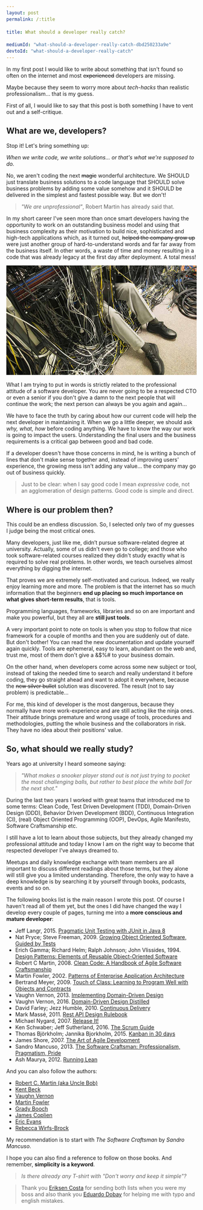 ```yaml
---
layout: post
permalink: /:title

title: What should a developer really catch?

mediumId: "what-should-a-developer-really-catch-dbd250233a9e"
devtoId: "what-should-a-developer-really-catch"
---
```


In my first post I would like to write about something that isn't found so often
on the internet and most ~~experienced~~ developers are missing.

Maybe because they seem to worry more about _tech-hacks_ than realistic
professionalism... that is my guess.

First of all, I would like to say that this post is both something I have to
vent out and a self-critique.

## What are we, developers?

Stop it! Let's bring something up:

_When we write code, we write solutions... or that's what we're supposed to do._

No, we aren't coding the next ~~magic~~ wonderful architecture. We SHOULD just
translate business solutions to a code language that SHOULD solve business
problems by adding some value somehow and it SHOULD be delivered in the simplest
and fastest possible way. But we don't!

> _"We are unprofessional"_, Robert Martin has already said that.

In my short career I've seen more than once smart developers having the
opportunity to work on an outstanding business model and using that business
complexity as their motivation to build nice, sophisticated and high-tech
applications which, as it turned out, ~~helped the company grow up~~ were just
another group of hard-to-understand words and far far away from the business
itself. In other words, a waste of time and money resulting in a code that was
already legacy at the first day after deployment. A total mess!

![Total Mess](/assets/images/posts/2017-06-18-what-should-a-developer-really-catch%3F-total-mess.jpg)

What I am trying to put in words is strictly related to the professional
attitude of a software developer. You are never going to be a respected CTO or
even a senior if you don't give a damn to the next people that will continue the
work; the next person can always be you again and again...

We have to face the truth by caring about how our current code will help the
next developer in maintaining it. When we go a little deeper, we should ask
_why, what, how_ before coding anything. We have to know the way our work is
going to impact the users. Understanding the final users and the business
requirements is a critical gap between good and bad code.

If a developer doesn't have those concerns in mind, he is writing a bunch of
lines that don't make sense together and, instead of improving users'
experience, the growing mess isn't adding any value... the company may go out of
business quickly.

> Just to be clear: when I say good code I mean _expressive_ code, not an
> agglomeration of design patterns. Good code is simple and direct.

## Where is our problem then?

This could be an endless discussion. So, I selected only two of my guesses I
judge being the most critical ones.

Many developers, just like me, didn’t pursue software-related degree at
university. Actually, some of us didn't even go to college; and those who took
software-related courses realized they didn't study exactly what is required to
solve real problems. In other words, we teach ourselves almost everything by
digging the internet.

That proves we are extremely self-motivated and curious. Indeed, we really enjoy
learning more and more. The problem is that the internet has so much information
that the beginners **end up placing so much importance on what gives short-term
results**, that is tools.

Programming languages, frameworks, libraries and so on are important and make
you powerful, but they all are **still just tools**.

A very important point to note on tools is when you stop to follow that nice
framework for a couple of months and then you are suddenly out of date. But
don't bother! You can read the new documentation and update yourself again
quickly. Tools are ephemeral, easy to learn, abundant on the web and, trust me,
most of them don't give a &$%# to your business domain.

On the other hand, when developers come across some new subject or tool, instead
of taking the needed time to search and really understand it before coding, they
go straight ahead and want to adopt it everywhere, because the ~~new silver
bullet~~ solution was discovered. The result (not to say problem) is
predictable...

For me, this kind of developer is the most dangerous, because they normally have
more work-experience and are still acting like the ninja ones. Their attitude
brings premature and wrong usage of tools, procedures and methodologies, putting
the whole business and the collaborators in risk. They have no idea about their
positions' value.

## So, what should we really study?

Years ago at university I heard someone saying:

> _"What makes a snooker player stand out is not just trying to pocket the most
> challenging balls, but rather to best place the white ball for the next
> shot."_

During the last two years I worked with great teams that introduced me to some
terms: Clean Code, Test Driven Development (TDD), Domain-Driven Design (DDD),
Behavior Driven Development (BDD), Continuous Integration (CI), (real) Object
Oriented Programming (OOP), DevOps, Agile Manifesto, Software Craftsmanship etc.

I still have a lot to learn about those subjects, but they already changed my
professional attitude and today I know I am on the right way to become that
respected developer I've always dreamed to.

Meetups and daily knowledge exchange with team members are all important to
discuss different readings about those terms, but they alone will still give you
a limited understanding. Therefore, the only way to have a deep knowledge is by
searching it by yourself through books, podcasts, events and so on.

The following books list is the main reason I wrote this post. Of course I
haven't read all of them yet, but the ones I did have changed the way I develop
every couple of pages, turning me into a **more conscious and mature
developer**:

- Jeff Langr, 2015. [Pragmatic Unit Testing with JUnit in Java 8](https://www.amazon.com/Pragmatic-Unit-Testing-Java-JUnit-ebook/dp/B00VXT0ZA2)
- Nat Pryce; Steve Freeman, 2009. [Growing Object Oriented Software, Guided by Tests](https://www.amazon.com/Growing-Object-Oriented-Software-Guided-Tests/dp/0321503627)
- Erich Gamma; Richard Helm; Ralph Johnson; John Vlissides, 1994. [Design Patterns: Elements of Reusable Object-Oriented Software](https://www.amazon.com/Design-Patterns-Elements-Reusable-Object-Oriented/dp/0201633612)
- Robert C Martin, 2008. [Clean Code: A Handbook of Agile Software Craftsmanship](https://www.amazon.com/Clean-Code-Handbook-Software-Craftsmanship/dp/0132350882)
- Martin Fowler, 2002. [Patterns of Enterprise Application Architecture](https://www.amazon.com/Patterns-Enterprise-Application-Architecture-Martin/dp/0321127420)
- Bertrand Meyer, 2009. [Touch of Class: Learning to Program Well with Objects and Contracts](https://www.amazon.com/Touch-Class-Learning-Program-Contracts/dp/3540921443)
- Vaughn Vernon, 2013. [Implementing Domain-Driven Design](https://www.amazon.com/Implementing-Domain-Driven-Design-Vaughn-Vernon/dp/0321834577)
- Vaughn Vernon, 2016. [Domain-Driven Design Distilled](https://www.amazon.com/Domain-Driven-Design-Distilled-Vaughn-Vernon/dp/0134434420)
- David Farley; Jezz Humble, 2010. [Continuous Delivery](https://www.amazon.com/Continuous-Delivery-Deployment-Automation-Addison-Wesley/dp/0321601912)
- Mark Massé, 2011. [Rest API Design Rulebook](http://shop.oreilly.com/product/0636920021575.do)
- Michael Nygard, 2007. [Release It!](http://shop.oreilly.com/product/9780978739218.do)
- Ken Schwaber; Jeff Sutherland, 2016. [The Scrum Guide](http://www.scrumguides.org/docs/scrumguide/v2016/2016-Scrum-Guide-US.pdf#zoom=100)
- Thomas Björkholm; Jannika Bjorkholm, 2015. [Kanban in 30 days](https://www.amazon.com/Kanban-30-days-Tomas-Björkholm/dp/1783000902)
- James Shore, 2007. [The Art of Agile Development](http://shop.oreilly.com/product/9780596527679.do)
- Sandro Mancuso, 2013. [The Software Craftsman: Professionalism, Pragmatism, Pride](https://www.amazon.com/dp/B00QXAGIDO/ref=cm_sw_r_cp_dp_T1_T3zrzb5139XRC)
- Ash Maurya, 2012. [Running Lean](http://shop.oreilly.com/product/0636920020141.do)

And you can also follow the authors:

- [Robert C. Martin (aka Uncle Bob)](https://twitter.com/unclebobmartin)
- [Kent Beck](https://twitter.com/KentBeck)
- [Vaughn Vernon](https://twitter.com/VaughnVernon)
- [Martin Fowler](https://twitter.com/martinfowler)
- [Grady Booch](https://twitter.com/Grady_Booch)
- [James Coplien](https://twitter.com/jcoplien)
- [Eric Evans](https://twitter.com/ericevans0)
- [Rebecca Wirfs-Brock](https://twitter.com/rebeccawb)

My recommendation is to start with _The Software Craftsman_ by _Sandro Mancuso_.

I hope you can also find a reference to follow on those books. And remember,
**simplicity is a keyword**.

> _Is there already any T-shirt with "Don't worry and keep it simple"?_

> Thank you [Eriksen Costa](https://blog.eriksen.com.br) for sending both lists
> when you were my boss and also thank you [Eduardo
> Dobay](https://twitter.com/esdobay) for helping me with typo and english
> mistakes.
